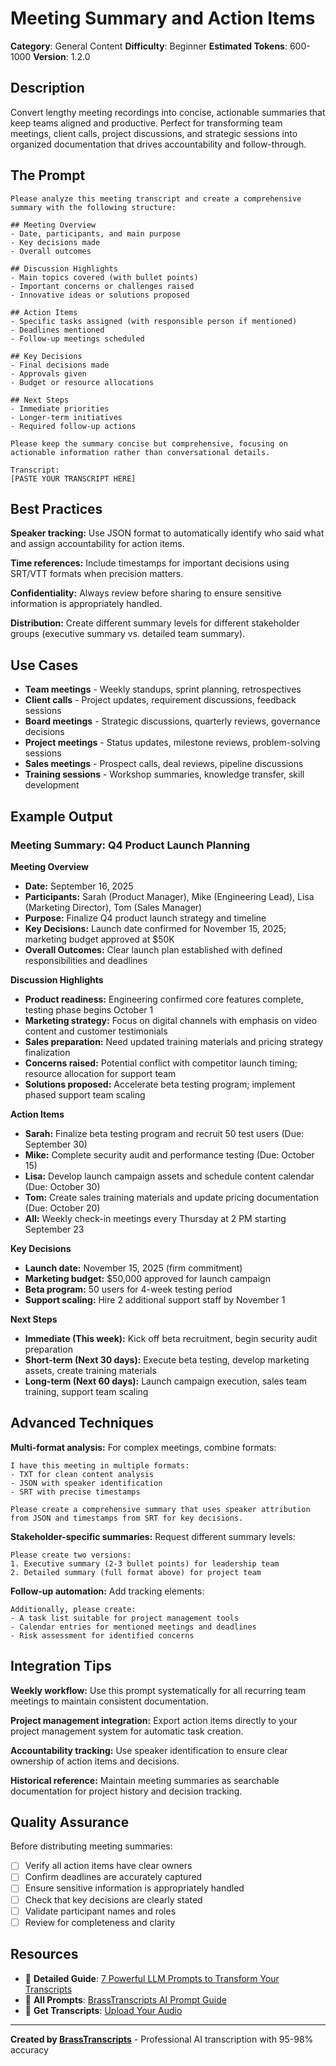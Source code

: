 # Meeting Summary and Action Items

**Category**: General Content
**Difficulty**: Beginner
**Estimated Tokens**: 600-1000
**Version**: 1.2.0

## Description

Convert lengthy meeting recordings into concise, actionable summaries that keep teams aligned and productive. Perfect for transforming team meetings, client calls, project discussions, and strategic sessions into organized documentation that drives accountability and follow-through.

## The Prompt

```text
Please analyze this meeting transcript and create a comprehensive summary with the following structure:

## Meeting Overview
- Date, participants, and main purpose
- Key decisions made
- Overall outcomes

## Discussion Highlights
- Main topics covered (with bullet points)
- Important concerns or challenges raised
- Innovative ideas or solutions proposed

## Action Items
- Specific tasks assigned (with responsible person if mentioned)
- Deadlines mentioned
- Follow-up meetings scheduled

## Key Decisions
- Final decisions made
- Approvals given
- Budget or resource allocations

## Next Steps
- Immediate priorities
- Longer-term initiatives
- Required follow-up actions

Please keep the summary concise but comprehensive, focusing on actionable information rather than conversational details.

Transcript:
[PASTE YOUR TRANSCRIPT HERE]
```

## Best Practices

**Speaker tracking:** Use JSON format to automatically identify who said what and assign accountability for action items.

**Time references:** Include timestamps for important decisions using SRT/VTT formats when precision matters.

**Confidentiality:** Always review before sharing to ensure sensitive information is appropriately handled.

**Distribution:** Create different summary levels for different stakeholder groups (executive summary vs. detailed team summary).

## Use Cases

- **Team meetings** - Weekly standups, sprint planning, retrospectives
- **Client calls** - Project updates, requirement discussions, feedback sessions
- **Board meetings** - Strategic discussions, quarterly reviews, governance decisions
- **Project meetings** - Status updates, milestone reviews, problem-solving sessions
- **Sales meetings** - Prospect calls, deal reviews, pipeline discussions
- **Training sessions** - Workshop summaries, knowledge transfer, skill development

## Example Output

### Meeting Summary: Q4 Product Launch Planning

**Meeting Overview**
- **Date:** September 16, 2025
- **Participants:** Sarah (Product Manager), Mike (Engineering Lead), Lisa (Marketing Director), Tom (Sales Manager)
- **Purpose:** Finalize Q4 product launch strategy and timeline
- **Key Decisions:** Launch date confirmed for November 15, 2025; marketing budget approved at $50K
- **Overall Outcomes:** Clear launch plan established with defined responsibilities and deadlines

**Discussion Highlights**
- **Product readiness:** Engineering confirmed core features complete, testing phase begins October 1
- **Marketing strategy:** Focus on digital channels with emphasis on video content and customer testimonials
- **Sales preparation:** Need updated training materials and pricing strategy finalization
- **Concerns raised:** Potential conflict with competitor launch timing; resource allocation for support team
- **Solutions proposed:** Accelerate beta testing program; implement phased support team scaling

**Action Items**
- **Sarah:** Finalize beta testing program and recruit 50 test users (Due: September 30)
- **Mike:** Complete security audit and performance testing (Due: October 15)
- **Lisa:** Develop launch campaign assets and schedule content calendar (Due: October 30)
- **Tom:** Create sales training materials and update pricing documentation (Due: October 20)
- **All:** Weekly check-in meetings every Thursday at 2 PM starting September 23

**Key Decisions**
- **Launch date:** November 15, 2025 (firm commitment)
- **Marketing budget:** $50,000 approved for launch campaign
- **Beta program:** 50 users for 4-week testing period
- **Support scaling:** Hire 2 additional support staff by November 1

**Next Steps**
- **Immediate (This week):** Kick off beta recruitment, begin security audit preparation
- **Short-term (Next 30 days):** Execute beta testing, develop marketing assets, create training materials
- **Long-term (Next 60 days):** Launch campaign execution, sales team training, support team scaling

## Advanced Techniques

**Multi-format analysis:** For complex meetings, combine formats:
```text
I have this meeting in multiple formats:
- TXT for clean content analysis
- JSON with speaker identification
- SRT with precise timestamps

Please create a comprehensive summary that uses speaker attribution from JSON and timestamps from SRT for key decisions.
```

**Stakeholder-specific summaries:** Request different summary levels:
```text
Please create two versions:
1. Executive summary (2-3 bullet points) for leadership team
2. Detailed summary (full format above) for project team
```

**Follow-up automation:** Add tracking elements:
```text
Additionally, please create:
- A task list suitable for project management tools
- Calendar entries for mentioned meetings and deadlines
- Risk assessment for identified concerns
```

## Integration Tips

**Weekly workflow:** Use this prompt systematically for all recurring team meetings to maintain consistent documentation.

**Project management integration:** Export action items directly to your project management system for automatic task creation.

**Accountability tracking:** Use speaker identification to ensure clear ownership of action items and decisions.

**Historical reference:** Maintain meeting summaries as searchable documentation for project history and decision tracking.

## Quality Assurance

Before distributing meeting summaries:

- [ ] Verify all action items have clear owners
- [ ] Confirm deadlines are accurately captured
- [ ] Ensure sensitive information is appropriately handled
- [ ] Check that key decisions are clearly stated
- [ ] Validate participant names and roles
- [ ] Review for completeness and clarity

## Resources

- 📖 **Detailed Guide**: [7 Powerful LLM Prompts to Transform Your Transcripts](https://brasstranscripts.com/blog/powerful-llm-prompts-transcript-optimization#prompt-2-meeting-summary-and-action-items)
- 🎯 **All Prompts**: [BrassTranscripts AI Prompt Guide](https://brasstranscripts.com/ai-prompt-guide)
- 🎤 **Get Transcripts**: [Upload Your Audio](https://brasstranscripts.com/upload)

---

**Created by [BrassTranscripts](https://brasstranscripts.com)** - Professional AI transcription with 95-98% accuracy